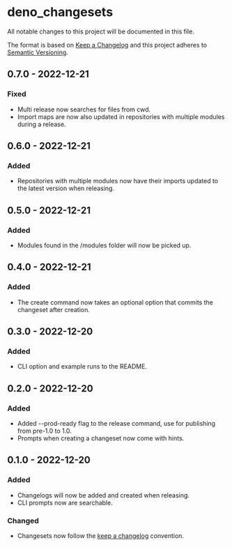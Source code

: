 # deno_changesets

All notable changes to this project will be documented in this file.

The format is based on [Keep a Changelog](http://keepachangelog.com/) and this
project adheres to [Semantic Versioning](http://semver.org/).

## 0.7.0 - 2022-12-21

### Fixed

- Multi release now searches for files from cwd.
- Import maps are now also updated in repositories with multiple modules during
  a release.

## 0.6.0 - 2022-12-21

### Added

- Repositories with multiple modules now have their imports updated to the
  latest version when releasing.

## 0.5.0 - 2022-12-21

### Added

- Modules found in the /modules folder will now be picked up.

## 0.4.0 - 2022-12-21

### Added

- The create command now takes an optional option that commits the changeset
  after creation.

## 0.3.0 - 2022-12-20

### Added

- CLI option and example runs to the README.

## 0.2.0 - 2022-12-20

### Added

- Added --prod-ready flag to the release command, use for publishing from
  pre-1.0 to 1.0.
- Prompts when creating a changeset now come with hints.

## 0.1.0 - 2022-12-20

### Added

- Changelogs will now be added and created when releasing.
- CLI prompts now are searchable.

### Changed

- Changesets now follow the [keep a changelog](https://keepachangelog.com)
  convention.
